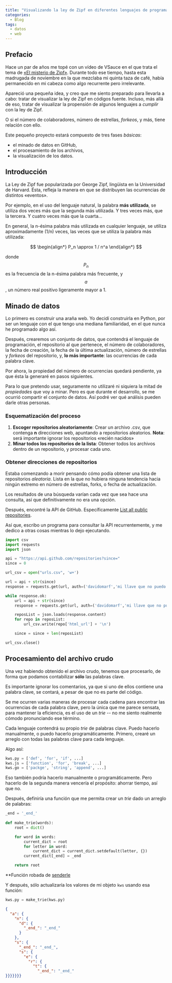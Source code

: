 ```yaml
---
title: "Visualizando la ley de Zipf en diferentes lenguajes de programación"
categories:
  - Blog
tags:
  - datos
  - web
---
```


<script src="https://cdnjs.cloudflare.com/ajax/libs/mathjax/2.7.0/MathJax.js?config=TeX-AMS-MML_HTMLorMML" type="text/javascript"></script>


## Prefacio

Hace un par de años me topé con un vídeo de VSauce en el que trata el tema de [«El misterio de Zipf»](https://www.youtube.com/watch?v=fCn8zs912OE). Durante todo ese tiempo, hasta esta madrugada de noviembre en la que mezclaba mi quinta taza de café, había permanecido en mi cabeza como algo recurrente pero irrelevante.

Apareció una pequeña idea, y creo que me siento preparado para llevarla a cabo: tratar de visualizar la ley de Zipf en códigos fuente. Incluso, más allá de eso, tratar de visualizar la propensión de algunos lenguajes a *cumplir* con la ley de Zipf.

O si el número de colaboradores, número de estrellas, *forkeos*, y más, tiene relación con ello.

Este pequeño proyecto estará compuesto de tres fases *básicas*:

* el minado de datos en GitHub,
* el procesamiento de los archivos,
* la visualización de los datos.

## Introducción

La Ley de Zipf fue popularizada por George Zipf, lingüista en la Universidad de Harvard. Ésta, refleja la manera en que se distribuyen las ocurrencias de distintos «eventos».

Por ejemplo, en el uso del lenguaje natural, la palabra **más utilizada**, se utiliza dos veces más que la segunda más utilizada. Y tres veces más, que la tercera. Y cuatro veces más que la cuarta...

En general, la n-ésima palabra más utilizada en cualquier lenguaje, se utiliza aproximadamente (1/n) veces, las veces que se utiliza la palabra más utilizada:

$$
\begin{align*}
  P_n \approx 1 / n^a
\end{align*}
$$

donde $$P_n$$ es la frecuencia de la n-ésima palabra más frecuente, y
$$a$$, un número real positivo ligeramente mayor a 1.

## Minado de datos

Lo primero es construir una araña web. Yo decidí construirla en Python, por ser un lenguaje con el que tengo una mediana familiaridad, en el que nunca he programado algo así.

Después, crearemos un conjunto de datos, que contendrá el lenguaje de programación, el repositorio al que pertenece, el número de colaboradores, la fecha de creación, la fecha de la última actualización, número de estrellas y *forkeos* del repositorio, y, **lo más importante**: las ocurrencias de cada palabra clave.

Por ahora, la propiedad del número de ocurrencias quedará pendiente, ya que ésta la generaré en pasos siguientes.

Para lo que pretendo usar, seguramente no utilizaré ni siquiera la mitad de *propiedades* que voy a minar. Pero es que durante el desarrollo, se me ocurrió compartir el conjunto de datos. Así podré ver qué análisis pueden darle otras personas.

### Esquematización del proceso

1. **Escoger repositorios aleatoriamente**: Crear un archivo .csv, que contenga **n** direcciones web, apuntando a repositorios aleatorios. **Nota**: será importante ignorar los repositorios «recién nacidos»
1. **Minar todos los repositorios de la lista**: Obtener todos los archivos dentro de un repositorio, y procesar cada uno.

### Obtener direcciones de repositorios

Estaba comenzando a morir pensando cómo podía obtener una lista de repositorios *aleatoria*. Lista en la que no hubiera ninguna tendencia hacia ningún extremo en número de estrellas, forks, o fecha de actualización.

Los resultados de una búsqueda varían cada vez que sea hace una consulta, así que definitivamente no era una opción.

Después, encontré la API de GitHub. Específicamente [List all public repositories](https://developer.github.com/v3/repos/#list-all-public-repositories).

Así que, escribo un programa para consultar la API recurrentemente, y me dedico a otras cosas mientras lo dejo ejecutando.

```python
import csv
import requests
import json

api = "https://api.github.com/repositories?since="
since = 0

url_csv = open("urls.csv", 'w+')

url = api + str(since)
response = requests.get(url, auth=('davidomarf','mi llave que no puedo compartirte :('))

while response.ok:
    url = api + str(since)
    response = requests.get(url, auth=('davidomarf','mi llave que no puedo compartirte :('))

    reposList = json.loads(response.content)
    for repo in reposList:
        url_csv.write(repo['html_url'] + '\n')

    since = since + len(reposList)

url_csv.close()
```

## Procesamiento del archivo crudo

Una vez habiendo obtenido el archivo crudo, tenemos que procesarlo, de forma que podamos contabilizar **sólo** las palabras clave.

Es importante ignorar los comentarios, ya que si uno de ellos contiene una palabra clave, se contará, a pesar de que no es parte del código.

Se me ocurren varias maneras de procesar cada cadena para encontrar las ocurrencias de cada palabra clave, pero la única que me parece sensata, para mantener la eficiencia, es el uso de un *trie* -- no me siento realmente cómodo pronunciando ese término.

Cada lenguaje contendrá su propio *trie* de palabras clave. Puedo hacerlo manualmente, o puedo hacerlo programáticamente. Primero, crearé un arreglo con todas las palabras clave para cada lenguaje.

Algo así:

```python
kws.py = ['def', 'for', 'if', ...]
kws.js = ['function', 'for', 'break', ...]
kws.go = ['packge', 'string', 'append', ...]
```

Eso también podría hacerlo manualmente o programáticamente. Pero hacerlo de la segunda manera vencería el propósito: ahorrar tiempo, así que no.

Después, definiría una función que me permita crear un *trie* dado un arreglo de palabras:

```python
_end = '_end_'
 
def make_trie(words):
    root = dict()

    for word in words:
        current_dict = root
        for letter in word:
            current_dict = current_dict.setdefault(letter, {})
        current_dict[_end] = _end

    return root
```
**Función robada de [senderle](https://stackoverflow.com/a/11016430)
 
Y después, sólo actualizaría los valores de mi objeto `kws` usando esa función:

```python
kws.py = make_trie(kws.py)
```

```json
{
  "a": {
    "n": {
      "d": {
        "_end_": "_end_"
      }
    },
    "s": {
      "_end_": "_end_",
      "s": {
        "e": {
          "r": {
            "t": {
              "_end_": "_end_"
}}}}}}}
```